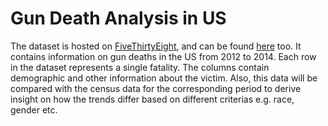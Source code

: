 # Gun Death Analysis in US

The dataset is hosted on [FiveThirtyEight](http://fivethirtyeight.com/), and can be found [here](https://github.com/fivethirtyeight/guns-data/blob/master/full_data.csv) too.  It contains information on gun deaths in the US from 2012 to 2014. Each row in the dataset represents a single fatality. The columns contain demographic and other information about the victim. Also, this data will be compared with the census data for the corresponding period to derive insight on how the trends differ based on different criterias e.g. race, gender etc.
